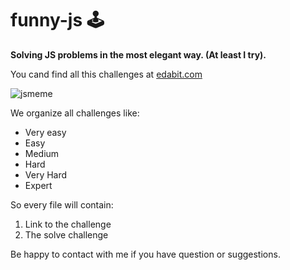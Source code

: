 # funny-js 🕹

**Solving JS problems in the most elegant way. (At least I try).**

You cand find all this challenges at [edabit.com](https://edabit.com)

![jsmeme](https://img.devrant.com/devrant/rant/r_433767_YqC64.jpg)

We organize all challenges like:
- Very easy
- Easy
- Medium
- Hard
- Very Hard
- Expert

So every file will contain:
1. Link to the challenge
2. The solve challenge

Be happy to contact with me if you have question or suggestions.
